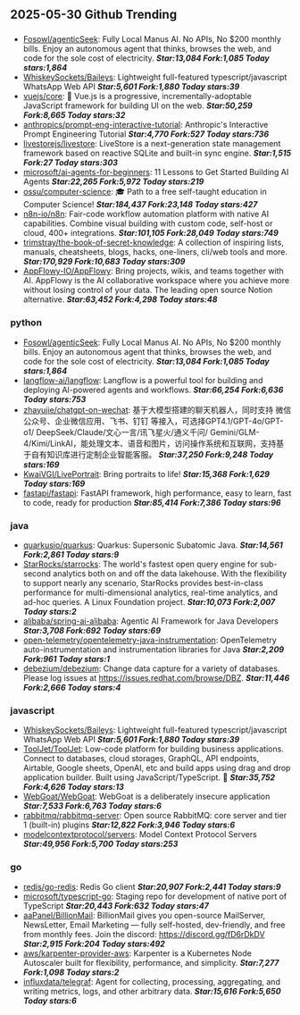 ## 2025-05-30 Github Trending

### 
* [Fosowl/agenticSeek](https://github.com/Fosowl/agenticSeek): Fully Local Manus AI. No APIs, No $200 monthly bills. Enjoy an autonomous agent that thinks, browses the web, and code for the sole cost of electricity. ***Star:13,084 Fork:1,085 Today stars:1,864***
* [WhiskeySockets/Baileys](https://github.com/WhiskeySockets/Baileys): Lightweight full-featured typescript/javascript WhatsApp Web API ***Star:5,601 Fork:1,880 Today stars:39***
* [vuejs/core](https://github.com/vuejs/core): 🖖 Vue.js is a progressive, incrementally-adoptable JavaScript framework for building UI on the web. ***Star:50,259 Fork:8,665 Today stars:32***
* [anthropics/prompt-eng-interactive-tutorial](https://github.com/anthropics/prompt-eng-interactive-tutorial): Anthropic's Interactive Prompt Engineering Tutorial ***Star:4,770 Fork:527 Today stars:736***
* [livestorejs/livestore](https://github.com/livestorejs/livestore): LiveStore is a next-generation state management framework based on reactive SQLite and built-in sync engine. ***Star:1,515 Fork:27 Today stars:303***
* [microsoft/ai-agents-for-beginners](https://github.com/microsoft/ai-agents-for-beginners): 11 Lessons to Get Started Building AI Agents ***Star:22,265 Fork:5,972 Today stars:219***
* [ossu/computer-science](https://github.com/ossu/computer-science): 🎓 Path to a free self-taught education in Computer Science! ***Star:184,437 Fork:23,148 Today stars:427***
* [n8n-io/n8n](https://github.com/n8n-io/n8n): Fair-code workflow automation platform with native AI capabilities. Combine visual building with custom code, self-host or cloud, 400+ integrations. ***Star:101,105 Fork:28,049 Today stars:749***
* [trimstray/the-book-of-secret-knowledge](https://github.com/trimstray/the-book-of-secret-knowledge): A collection of inspiring lists, manuals, cheatsheets, blogs, hacks, one-liners, cli/web tools and more. ***Star:170,929 Fork:10,683 Today stars:309***
* [AppFlowy-IO/AppFlowy](https://github.com/AppFlowy-IO/AppFlowy): Bring projects, wikis, and teams together with AI. AppFlowy is the AI collaborative workspace where you achieve more without losing control of your data. The leading open source Notion alternative. ***Star:63,452 Fork:4,298 Today stars:48***

### python
* [Fosowl/agenticSeek](https://github.com/Fosowl/agenticSeek): Fully Local Manus AI. No APIs, No $200 monthly bills. Enjoy an autonomous agent that thinks, browses the web, and code for the sole cost of electricity. ***Star:13,084 Fork:1,085 Today stars:1,864***
* [langflow-ai/langflow](https://github.com/langflow-ai/langflow): Langflow is a powerful tool for building and deploying AI-powered agents and workflows. ***Star:66,254 Fork:6,636 Today stars:753***
* [zhayujie/chatgpt-on-wechat](https://github.com/zhayujie/chatgpt-on-wechat): 基于大模型搭建的聊天机器人，同时支持 微信公众号、企业微信应用、飞书、钉钉 等接入，可选择GPT4.1/GPT-4o/GPT-o1/ DeepSeek/Claude/文心一言/讯飞星火/通义千问/ Gemini/GLM-4/Kimi/LinkAI，能处理文本、语音和图片，访问操作系统和互联网，支持基于自有知识库进行定制企业智能客服。 ***Star:37,250 Fork:9,248 Today stars:169***
* [KwaiVGI/LivePortrait](https://github.com/KwaiVGI/LivePortrait): Bring portraits to life! ***Star:15,368 Fork:1,629 Today stars:169***
* [fastapi/fastapi](https://github.com/fastapi/fastapi): FastAPI framework, high performance, easy to learn, fast to code, ready for production ***Star:85,414 Fork:7,386 Today stars:96***

### java
* [quarkusio/quarkus](https://github.com/quarkusio/quarkus): Quarkus: Supersonic Subatomic Java. ***Star:14,561 Fork:2,861 Today stars:9***
* [StarRocks/starrocks](https://github.com/StarRocks/starrocks): The world's fastest open query engine for sub-second analytics both on and off the data lakehouse. With the flexibility to support nearly any scenario, StarRocks provides best-in-class performance for multi-dimensional analytics, real-time analytics, and ad-hoc queries. A Linux Foundation project. ***Star:10,073 Fork:2,007 Today stars:2***
* [alibaba/spring-ai-alibaba](https://github.com/alibaba/spring-ai-alibaba): Agentic AI Framework for Java Developers ***Star:3,708 Fork:692 Today stars:69***
* [open-telemetry/opentelemetry-java-instrumentation](https://github.com/open-telemetry/opentelemetry-java-instrumentation): OpenTelemetry auto-instrumentation and instrumentation libraries for Java ***Star:2,209 Fork:961 Today stars:1***
* [debezium/debezium](https://github.com/debezium/debezium): Change data capture for a variety of databases. Please log issues at https://issues.redhat.com/browse/DBZ. ***Star:11,446 Fork:2,666 Today stars:4***

### javascript
* [WhiskeySockets/Baileys](https://github.com/WhiskeySockets/Baileys): Lightweight full-featured typescript/javascript WhatsApp Web API ***Star:5,601 Fork:1,880 Today stars:39***
* [ToolJet/ToolJet](https://github.com/ToolJet/ToolJet): Low-code platform for building business applications. Connect to databases, cloud storages, GraphQL, API endpoints, Airtable, Google sheets, OpenAI, etc and build apps using drag and drop application builder. Built using JavaScript/TypeScript. 🚀 ***Star:35,752 Fork:4,626 Today stars:13***
* [WebGoat/WebGoat](https://github.com/WebGoat/WebGoat): WebGoat is a deliberately insecure application ***Star:7,533 Fork:6,763 Today stars:6***
* [rabbitmq/rabbitmq-server](https://github.com/rabbitmq/rabbitmq-server): Open source RabbitMQ: core server and tier 1 (built-in) plugins ***Star:12,822 Fork:3,946 Today stars:6***
* [modelcontextprotocol/servers](https://github.com/modelcontextprotocol/servers): Model Context Protocol Servers ***Star:49,956 Fork:5,700 Today stars:253***

### go
* [redis/go-redis](https://github.com/redis/go-redis): Redis Go client ***Star:20,907 Fork:2,441 Today stars:9***
* [microsoft/typescript-go](https://github.com/microsoft/typescript-go): Staging repo for development of native port of TypeScript ***Star:20,443 Fork:632 Today stars:47***
* [aaPanel/BillionMail](https://github.com/aaPanel/BillionMail): BillionMail gives you open-source MailServer, NewsLetter, Email Marketing — fully self-hosted, dev-friendly, and free from monthly fees. Join the discord: https://discord.gg/fD6rDkDV ***Star:2,915 Fork:204 Today stars:492***
* [aws/karpenter-provider-aws](https://github.com/aws/karpenter-provider-aws): Karpenter is a Kubernetes Node Autoscaler built for flexibility, performance, and simplicity. ***Star:7,277 Fork:1,098 Today stars:2***
* [influxdata/telegraf](https://github.com/influxdata/telegraf): Agent for collecting, processing, aggregating, and writing metrics, logs, and other arbitrary data. ***Star:15,616 Fork:5,650 Today stars:6***
